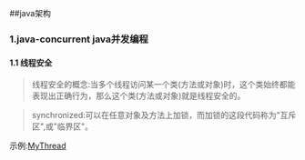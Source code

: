 ##java架构
### 1.java-concurrent  java并发编程
#### 1.1 线程安全
> 线程安全的概念:当多个线程访问某一个类(方法或对象)时，这个类始终都能表现出正确行为，那么这个类(方法或对象)就是线程安全的。

> synchronized:可以在任意对象及方法上加锁，而加锁的这段代码称为"互斥区",或"临界区"。

示例:[MyThread](http://www.baidu.com)